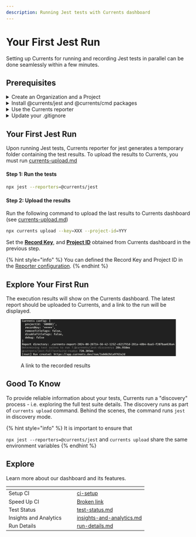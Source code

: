 ```yaml
---
description: Running Jest tests with Currents dashboard
---
```


# Your First Jest Run

Setting up Currents for running and recording Jest tests in parallel can be done seamlessly within a few minutes.

## Prerequisites

<details>

<summary>Create an Organization and a Project</summary>

After signing up for the dashboard service, you will be prompted to create a new organization and a project. You can change their names later.

<img src="../../.gitbook/assets/currents-create-org.gif" alt="Creating an Organization and a Project in Currents dashboard" data-size="original">

After creating a new organization and a project, you'll see on-screen instructions with your newly created **Project ID** and **Record Key.**&#x20;

Select Jest from the framework selection list.

</details>

<details>

<summary>Install @currents/jest and @currents/cmd packages</summary>

```bash
npm install @currents/jest @currents/cmd --save-dev
```

**Note:** `@currents/jest` requires

* **Jest** `v29.5.0+`
* **Node.js** `v18.20.4+`

</details>

<details>

<summary>Use the Currents reporter</summary>

You have two options on how to use our reporter.

**Option 1**: Update Jest configuration file:

{% code title="jest.config.js" %}
```javascript
import type { Config } from "jest";

const config: Config = {
  reporters: ["default", "@currents/jest"], // Add this line to your config
};

export default config;
```
{% endcode %}

**Option 2**: Pass our reporter as an argument when executing Jest.

{% code title="package.json" %}
```json
{
  ...
  "scripts": {
    ...
    "test": "jest --reporters=@currents/jest",
  },
  ...
}
```
{% endcode %}

</details>

<details>

<summary>Update your .gitignore</summary>

Add a line in your .gitignore to avoid pushing temporary generated reports to your repository.

```
.currents
```

</details>

## Your First Jest Run&#x20;

Upon running Jest tests, Currents reporter for jest generates a temporary folder containing the test results. To upload the results to Currents, you must run [currents-upload.md](../../resources/reporters/currents-cmd/currents-upload.md "mention")

#### Step 1: Run the tests

```sh
npx jest --reporters=@currents/jest
```

#### Step 2: Upload the results

Run the following command to upload the last results to Currents dashboard (see [currents-upload.md](../../resources/reporters/currents-cmd/currents-upload.md "mention"))

```sh
npx currents upload --key=XXX --project-id=YYY
```

Set the [**Record Key**](../../guides/record-key.md), and [**Project ID**](../../dashboard/projects/project-settings.md) obtained from Currents dashboard in the previous step.

{% hint style="info" %}
You can defined the Record Key and Project ID in the [Reporter configuration](../../resources/reporters/currents-jest.md#configuration).
{% endhint %}

## Explore Your First Run

The execution results will show on the Currents dashboard. The latest report should be uploaded to Currents, and a link to the run will be displayed.

<figure><img src="../../.gitbook/assets/image (10).png" alt=""><figcaption><p>A link to the recorded results</p></figcaption></figure>

## Good To Know

To provide reliable information about your tests, Currents run a "discovery" process - i.e. exploring the full test suite details. The discovery runs as part of `currents upload` command. Behind the scenes, the command runs `jest` in discovery mode.&#x20;

{% hint style="info" %}
It is important to ensure that

`npx jest --reporters=@currents/jest` and `currents upload`  share the same environment variables
{% endhint %}

## Explore

Learn more about our dashboard and its features.

<table data-view="cards"><thead><tr><th></th><th></th><th></th><th data-hidden data-card-target data-type="content-ref"></th></tr></thead><tbody><tr><td>Setup CI</td><td></td><td></td><td><a href="../ci-setup/">ci-setup</a></td></tr><tr><td>Speed Up CI</td><td></td><td></td><td><a href="broken-reference">Broken link</a></td></tr><tr><td>Test Status</td><td></td><td></td><td><a href="../../dashboard/tests/test-status.md">test-status.md</a></td></tr><tr><td>Insights and Analytics</td><td></td><td></td><td><a href="../../dashboard/insights-and-analytics.md">insights-and-analytics.md</a></td></tr><tr><td>Run Details</td><td></td><td></td><td><a href="../../dashboard/runs/run-details.md">run-details.md</a></td></tr></tbody></table>
